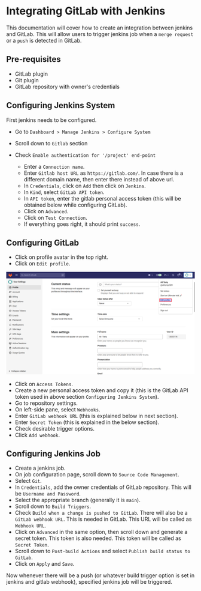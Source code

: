 # Integrating GitLab with Jenkins  

This documentation will cover how to create an integration between jenkins and GitLab. This will allow users to trigger jenkins job when a `merge request` or a `push` is detected in GitLab.  

## Pre-requisites  

- GitLab plugin  
- Git plugin  
- GitLab repository with owner's credentials  

## Configuring Jenkins System  

First jenkins needs to be configured.  

- Go to `Dashboard > Manage Jenkins > Configure System`  
- Scroll down to `Gitlab` section  
- Check `Enable authentication for '/project' end-point`  

  - Enter a `Connection name`.  
  - Enter `Gitlab host URL` as `https://gitlab.com/`. In case there is a different domain name, then enter there instead of above url.  
  - In `Credentials`, click on `Add` then click on `Jenkins`.  
  - In `Kind`, select `GitLab API token`.  
  - In `API token`, enter the gitlab personal access token (this will be obtained below while configuring GitLab).  
  - Click on `Advanced`.
  - Click on `Test Connection`.  
  - If everything goes right, it should print `success`.  

## Configuring GitLab  

- Click on profile avatar in the top right.  
- Click on `Edit profile`.  

![GitLab Profile Settings](../docs/doc_images/GitLab_profile_settings.png)  

- Click on `Access Tokens`.
- Create a new personal access token and copy it (this is the GitLab API token used in above section `Configuring Jenkins System`).  
- Go to repository settings.
- On left-side pane, select `Webhooks`.  
- Enter `GitLab webhook URL` (this is explained below in next section).  
- Enter `Secret Token` (this is explained in the below section).
- Check desirable trigger options.  
- Click `Add webhook`.

## Configuring Jenkins Job

- Create a jenkins job.
- On job configuration page, scroll down to `Source Code Management`.  
- Select `Git`.  
- In `Credentials`, add the owner credentials of GitLab repository. This will be `Username and Password`.  
- Select the appropriate branch (generally it is `main`).  
- Scroll down to `Build Triggers`.  
- Check `Build when a change is pushed to GitLab`. There will also be a `GitLab webhook URL`. This is needed in GitLab. This URL will be called as `Webhook URL`.  
- Click on `Advanced` in the same option, then scroll down and generate a secret token. This token is also needed. This token will be called as `Secret Token`.
- Scroll down to `Post-build Actions` and select `Publish build status to GitLab`.  
- Click on `Apply` and `Save`.  

Now whenever there will be a push (or whatever build trigger option is set in jenkins and gitlab webhook), specified jenkins job will be triggered.
